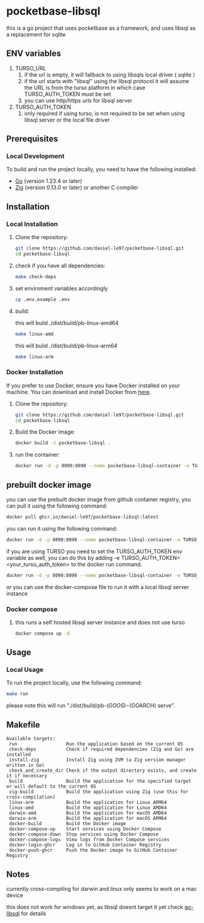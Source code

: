 # pocketbase-libsql

this is a go project that uses pocketbase as a framework, and uses libsql as a replacement for sqlite

## ENV variables
 1. TURSO_URL
    1. if the url is empty, it will fallback to using libsqls local driver ( sqlite )
    2. if the url starts with "libsql" using the libsql protocol it will assume the URL is from the turso platform in which case TURSO_AUTH_TOKEN must be set
    3. you can use http/https urls for libsql server
 2. TURSO_AUTH_TOKEN
    1. only required if using turso, is not required to be set when using libsql server or the local file driver

## Prerequisites

### Local Development

To build and run the project locally, you need to have the following installed:

- [Go](https://golang.org/doc/install) (version 1.23.4 or later)
- [Zig](https://ziglang.org/download/) (version 0.13.0 or later) or another C compiler


## Installation

### Local Installation

1. Clone the repository:

    ```sh
    git clone https://github.com/daniel-le97/pocketbase-libsql.git
    cd pocketbase-libsql
    ```

2. check if you have all dependencies:

    ```sh
    make check-deps
    ```

3. set enviroment variables accordingly
    ```sh
    cp .env.example .env
    ```

4. build:

    this will build ./dist/build/pb-linux-amd64
    ```sh
    make linux-amd
    ```
    this will build ./dist/build/pb-linux-arm64
    ```sh
    make linux-arm
    ```
### Docker Installation


If you prefer to use Docker, ensure you have Docker installed on your machine. You can download and install Docker from [here](https://www.docker.com/get-started).

1. Clone the repository:

    ```sh
    git clone https://github.com/daniel-le97/pocketbase-libsql.git
    cd pocketbase-libsql
    ```

2. Build the Docker image:

    ```sh
    docker build -t pocketbase-libsql .
    ```
3. run the container:
    ```sh
    docker run -d -p 8090:8090 --name pocketbase-libsql-container -e TURSO_URL=<your_turso_url> pocketbase-libsql
    ```

## prebuilt docker image
you can use the prebuilt docker image from github container registry, you can pull it using the following command:

```sh
docker pull ghcr.io/daniel-le97/pocketbase-libsql:latest
```
you can run it using the following command:

```sh
docker run -d -p 8090:8090 --name pocketbase-libsql-container -e TURSO_URL=<your_turso_url> ghcr.io/daniel-le97/pocketbase-libsql:latest
```
if you are using TURSO you need to set the TURSO_AUTH_TOKEN env variable as well, you can do this by adding -e TURSO_AUTH_TOKEN=<your_turso_auth_token> to the docker run command.

```sh
docker run -d -p 8090:8090 --name pocketbase-libsql-container -e TURSO_URL=<your_turso_url> -e TURSO_AUTH_TOKEN=<your_turso_auth_token> ghcr.io/daniel-le97/pocketbase-libsql:latest
```

or you can use the docker-compose file to run it with a local libsql server instance
### Docker compose
1. this runs a self hosted libsql server instance and does not use turso
    ```sh
    docker compose up -d
    ```

## Usage

### Local Usage

To run the project locally, use the following command:

```sh
make run
```

please note this will run "./dist/build/pb-$(GOOS)-$(GOARCH) serve". 

## Makefile

```
Available targets:
 run                  Run the application based on the current OS
 check-deps           Check if required dependencies (Zig and Go) are installed
 install-zig          Install Zig using ZVM (a Zig version manager written in Go)
 check_and_create_dir Check if the output directory exists, and create it if necessary
 build                Build the application for the specified target or will default to the current OS
 zig-build            Build the application using Zig (use this for cross-compilation)
 linux-arm            Build the application for Linux ARM64
 linux-amd            Build the application for Linux AMD64
 darwin-amd           Build the application for macOS AMD64
 darwin-arm           Build the application for macOS ARM64
 docker-build         Build the Docker image
 docker-compose-up    Start services using Docker Compose
 docker-compose-down  Stop services using Docker Compose
 docker-compose-logs  View logs from Docker Compose services
 docker-login-ghcr    Log in to GitHub Container Registry
 docker-push-ghcr     Push the Docker image to GitHub Container Registry
```

## Notes
currently cross-compiling for darwin and linux only seems to work on a mac device

this does not work for windows yet, as libsql doesnt target it yet check [go-libsql](https://github.com/tursodatabase/go-libsql) for details
